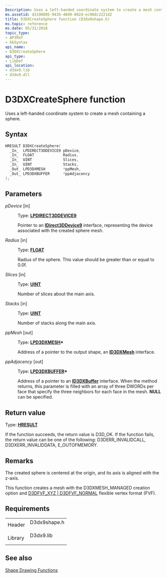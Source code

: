 ```yaml
---
Description: Uses a left-handed coordinate system to create a mesh containing a sphere.
ms.assetid: d3198805-9435-4849-892d-ec98dc2221d2
title: D3DXCreateSphere function (D3dx9shape.h)
ms.topic: reference
ms.date: 05/31/2018
topic_type:
- APIRef
- kbSyntax
api_name:
- D3DXCreateSphere
api_type:
- LibDef
api_location:
- d3dx9.lib
- d3dx9.dll
---
```


# D3DXCreateSphere function

Uses a left-handed coordinate system to create a mesh containing a sphere.

## Syntax


```C++
HRESULT D3DXCreateSphere(
  _In_  LPDIRECT3DDEVICE9 pDevice,
  _In_  FLOAT             Radius,
  _In_  UINT              Slices,
  _In_  UINT              Stacks,
  _Out_ LPD3DXMESH        *ppMesh,
  _Out_ LPD3DXBUFFER      *ppAdjacency
);
```



## Parameters

<dl> <dt>

*pDevice* \[in\]
</dt> <dd>

Type: **[**LPDIRECT3DDEVICE9**](/windows/win32/api/d3d9helper/nn-d3d9helper-idirect3ddevice9)**

Pointer to an [**IDirect3DDevice9**](/windows/win32/api/d3d9helper/nn-d3d9helper-idirect3ddevice9) interface, representing the device associated with the created sphere mesh.

</dd> <dt>

*Radius* \[in\]
</dt> <dd>

Type: **[**FLOAT**](../winprog/windows-data-types.md)**

Radius of the sphere. This value should be greater than or equal to 0.0f.

</dd> <dt>

*Slices* \[in\]
</dt> <dd>

Type: **[**UINT**](../winprog/windows-data-types.md)**

Number of slices about the main axis.

</dd> <dt>

*Stacks* \[in\]
</dt> <dd>

Type: **[**UINT**](../winprog/windows-data-types.md)**

Number of stacks along the main axis.

</dd> <dt>

*ppMesh* \[out\]
</dt> <dd>

Type: **[**LPD3DXMESH**](id3dxmesh.md)\***

Address of a pointer to the output shape, an [**ID3DXMesh**](id3dxmesh.md) interface.

</dd> <dt>

*ppAdjacency* \[out\]
</dt> <dd>

Type: **[**LPD3DXBUFFER**](id3dxbuffer.md)\***

Address of a pointer to an [**ID3DXBuffer**](id3dxbuffer.md) interface. When the method returns, this parameter is filled with an array of three DWORDs per face that specify the three neighbors for each face in the mesh. **NULL** can be specified.

</dd> </dl>

## Return value

Type: **[**HRESULT**](https://msdn.microsoft.com/library/Bb401631(v=MSDN.10).aspx)**

If the function succeeds, the return value is D3D\_OK. If the function fails, the return value can be one of the following: D3DERR\_INVALIDCALL, D3DXERR\_INVALIDDATA, E\_OUTOFMEMORY.

## Remarks

The created sphere is centered at the origin, and its axis is aligned with the z-axis.

This function creates a mesh with the D3DXMESH\_MANAGED creation option and [D3DFVF\_XYZ \| D3DFVF\_NORMAL](d3dfvf.md) flexible vertex format (FVF).

## Requirements



|                    |                                                                                         |
|--------------------|-----------------------------------------------------------------------------------------|
| Header<br/>  | <dl> <dt>D3dx9shape.h</dt> </dl> |
| Library<br/> | <dl> <dt>D3dx9.lib</dt> </dl>    |



## See also

<dl> <dt>

[Shape Drawing Functions](dx9-graphics-reference-d3dx-functions-shape.md)
</dt> </dl>

 

 